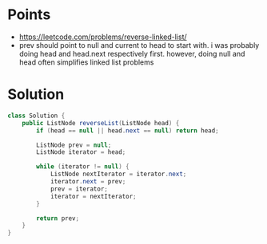 # Points

- https://leetcode.com/problems/reverse-linked-list/
- prev should point to null and current to head to start with. i was probably doing head and head.next respectively first. however, doing null and head often simplifies linked list problems

# Solution

```java
class Solution {
    public ListNode reverseList(ListNode head) {
        if (head == null || head.next == null) return head;

        ListNode prev = null;
        ListNode iterator = head;

        while (iterator != null) {
            ListNode nextIterator = iterator.next;
            iterator.next = prev;
            prev = iterator;
            iterator = nextIterator;
        }

        return prev;
    }
}
```
